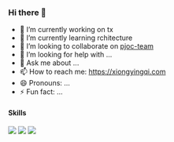 ### Hi there 👋

<!--
**blademainer/blademainer** is a ✨ _special_ ✨ repository because its `README.md` (this file) appears on your GitHub profile.
Here are some ideas to get you started:
-->

- 🔭 I’m currently working on tx
- 🌱 I’m currently learning rchitecture
- 👯 I’m looking to collaborate on [pjoc-team](https://github.com/pjoc-team)
- 🤔 I’m looking for help with ...
- 💬 Ask me about ...
- 📫 How to reach me: https://xiongyingqi.com
- 😄 Pronouns: ...
- ⚡ Fun fact: ...



#### Skills

[![](https://img.shields.io/badge/-Kubernetes-blue?style=flat-square&logo=kubernetes&logoColor=ffffff&logoWidth=40)](https://kubernetes.io/)
[![](https://img.shields.io/badge/-go-blue?style=flat-square&logo=go&logoColor=ffffff&logoWidth=40)](https://golang.org/)
[![](https://img.shields.io/badge/-java-blue?style=flat-square&logo=java&logoColor=ffffff&logoWidth=40)](https://java.com/)
